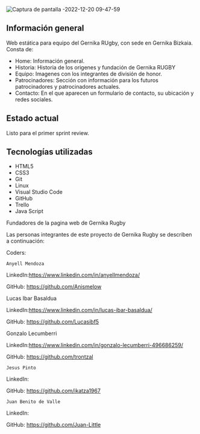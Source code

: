 
![Captura de pantalla -2022-12-20 09-47-59](https://user-images.githubusercontent.com/117463292/208623927-dba551fb-4f96-4822-8dd9-59ce6e6e281f.png)

## Información general
Web estática para equipo del Gernika RUgby, con sede en Gernika Bizkaia.
Consta de:
* Home: Información general.
* Historia: Historia de los origenes y fundación de Gernika RUGBY
* Equipo: Imagenes con los integrantes de división de honor.
* Patrocinadores: Sección con información para los futuros patrocinadores y patrocinadores actuales.
* Contacto: En el que aparecen un formulario de contacto, su ubicación y redes sociales.

## Estado actual
Listo para el primer sprint review.

## Tecnologías utilizadas
* HTML5
* CSS3
* Git
* Linux
* Visual Studio Code
* GitHub
* Trello
* Java Script


Fundadores de la pagina web de Gernika Rugby

Las personas integrantes de este proyecto de Gernika Rugby se describen a continuación:

Coders:

    Anyell Mendoza

LinkedIn:https://www.linkedin.com/in/anyellmendoza/

GitHub: https://github.com/Anismelow

  Lucas Ibar Basaldua

LinkedIn:https://www.linkedin.com/in/lucas-ibar-basaldua/

GitHub: https://github.com/Lucasibf5

 Gonzalo Lecumberri

LinkedIn:https://www.linkedin.com/in/gonzalo-lecumberri-496686259/

GitHub: https://github.com/trontzal

    Jesus Pinto

LinkedIn: 

GitHub: https://github.com/ikatza1967

    Juan Benito de Valle

LinkedIn: 

GitHub:  https://github.com/Juan-Little

    




 
